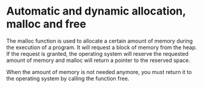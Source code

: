 # Automatic and dynamic allocation, malloc and free
The malloc function is used to allocate a certain amount of memory during the execution of a program. 
It will request a block of memory from the heap. If the request is granted,
the operating system will reserve the requested amount of memory and malloc will return a pointer
to the reserved space.

When the amount of memory is not needed anymore,
you must return it to the operating system by calling the function free.
